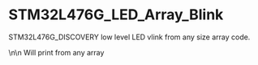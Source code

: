 # STM32L476G_LED_Array_Blink
STM32L476G_DISCOVERY low level LED vlink from any size array code.

\n\n Will print from any array
